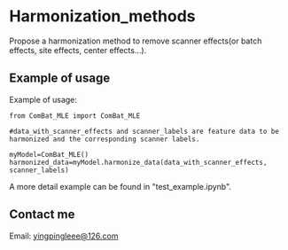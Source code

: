 # Harmonization_methods

Propose a harmonization method to remove scanner effects(or batch effects, site effects, center effects...).


## Example of usage

Example of usage:

```
from ComBat_MLE import ComBat_MLE

#data_with_scanner_effects and scanner_labels are feature data to be harmonized and the corresponding scanner labels.

myModel=ComBat_MLE()
harmonized_data=myModel.harmonize_data(data_with_scanner_effects, scanner_labels)
```

A more detail example can be found in "test_example.ipynb".


## Contact me

Email: yingpingleee@126.com
